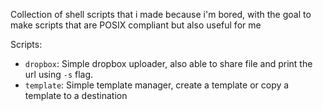 Collection of shell scripts that i made because i'm bored, with the goal to make scripts that are POSIX compliant but also useful for me

Scripts:

- `dropbox`: Simple dropbox uploader, also able to share file and print the url using `-s` flag.
- `template`: Simple template manager, create a template or copy a template to a destination
